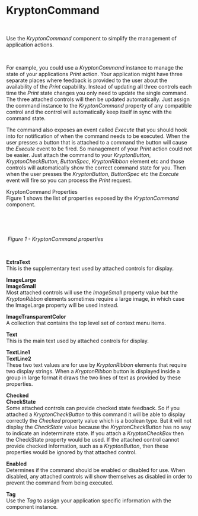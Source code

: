 # KryptonCommand

 

Use the *KryptonCommand* component to simplify the management of application
actions.

 

For example, you could use a *KryptonCommand* instance to manage the state
of your applications *Print* action. Your application might have three separate
places where feedback is provided to the user about the availability of the
*Print* capability. Instead of updating all three controls each time the *Print*
state changes you only need to update the single command. The three attached
controls will then be updated automatically. Just assign the command instance to
the *KryptonCommand* property of any compatible control and the control will
automatically keep itself in sync with the command state.  
  
The command also exposes an event called *Execute* that you should hook into for
notification of when the command needs to be executed. When the user presses a
button that is attached to a command the button will cause the *Execute* event
to be fired. So management of your *Print* action could not be easier. Just
attach the command to your *KryptonButton*, *KryptonCheckButton*, *ButtonSpec*,
*KryptonRibbon* element etc and those controls will automatically show the
correct command state for you. Then when the user presses the *KryptonButton*,
*ButtonSpec* etc the *Execute* event will fire so you can process the *Print*
request.

KryptonCommand Properties  
Figure 1 shows the list of properties exposed by the *KryptonCommand* component.

 

 

 *Figure 1 - KryptonCommand properties*  


 

**ExtraText**  
This is the supplementary text used by attached controls for display.

**ImageLarge**  
**ImageSmall**  
Most attached controls will use the *ImageSmall* property value but the
*KryptonRibbon* elements sometimes require a large image, in which case the
ImageLarge property will be used instead.

**ImageTransparentColor**  
A collection that contains the top level set of context menu items.

**Text**  
This is the main text used by attached controls for display. 

**TextLine1**  
**TextLine2**  
These two text values are for use by *KryptonRibbon* elements that require two
display strings. When a *KryptonRibbon* button is displayed inside a group in
large format it draws the two lines of text as provided by these properties.

**Checked**  
**CheckState**  
Some attached controls can provide checked state feedback. So if you attached a
*KryptonCheckButton* to this command it will be able to display correctly the
*Checked* property value which is a boolean type. But it will not display the
*CheckState* value because the *KryptonCheckButton* has no way to indicate an
indeterminate state. If you attach a *KryptonCheckBox* then the CheckState
property would be used. If the attached control cannot provide checked
information, such as a *KryptonButton*, then these properties would be ignored
by that attached control.

**Enabled**  
Determines if the command should be enabled or disabled for use. When disabled,
any attached controls will show themselves as disabled in order to prevent the
command from being executed.

**Tag**  
Use the *Tag* to assign your application specific information with the component
instance.
